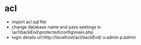 # acl
- import acl.sql file
- change database name and pass seetings in \acl\backEnd\protected\config\main.php
- login details
url:http://localhost/acl/backEnd/
u:admin
p:admin
